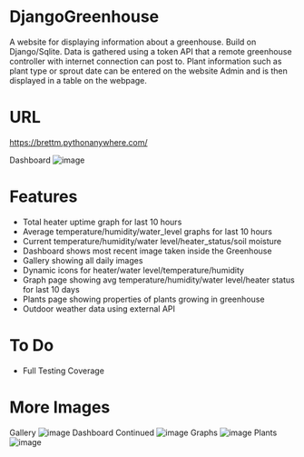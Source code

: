 # DjangoGreenhouse
 
A website for displaying information about a greenhouse. Build on Django/Sqlite. Data is gathered using a token API that a remote greenhouse controller with internet connection can post to. Plant information such as plant type or sprout date can be entered on the website Admin and is then displayed in a table on the webpage. 

# URL
https://brettm.pythonanywhere.com/

Dashboard
![image](https://user-images.githubusercontent.com/78938784/152613041-99b240bf-ae12-4202-b2e9-26ee1b67e2ad.png)


# Features
- Total heater uptime graph for last 10 hours
- Average temperature/humidity/water_level graphs for last 10 hours
- Current temperature/humidity/water level/heater_status/soil moisture
- Dashboard shows most recent image taken inside the Greenhouse
- Gallery showing all daily images
- Dynamic icons for heater/water level/temperature/humidity
- Graph page showing avg temperature/humidity/water level/heater status for last 10 days
- Plants page showing properties of plants growing in greenhouse
- Outdoor weather data using external API


# To Do
- Full Testing Coverage

# More Images

Gallery
![image](https://user-images.githubusercontent.com/78938784/152613088-904177c5-141a-4a91-98eb-cdf9d28e35df.png)
Dashboard Continued
![image](https://user-images.githubusercontent.com/78938784/152613175-dc4f7f99-62c0-450e-8fc9-28b4281ae5aa.png)
Graphs
![image](https://user-images.githubusercontent.com/78938784/152613235-099aab65-5d77-494c-bd7d-328bede30a5a.png)
Plants
![image](https://user-images.githubusercontent.com/78938784/152613217-d9829464-0099-4c3b-9a2c-476b614eea4f.png)


